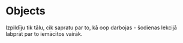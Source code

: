 # Objects
Izpildīju tik tālu, cik sapratu par to, kā oop darbojas - šodienas lekcijā labprāt par to iemācītos vairāk.
